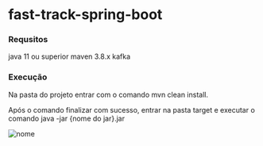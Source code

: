 # fast-track-spring-boot
### **Requsitos**
java 11 ou superior
maven 3.8.x
kafka

### **Execução**
Na pasta do projeto entrar com o comando mvn clean install.

Após o comando finalizar com sucesso, entrar na pasta target e executar o comando java -jar {nome do jar}.jar

![nome](order-consumer)
